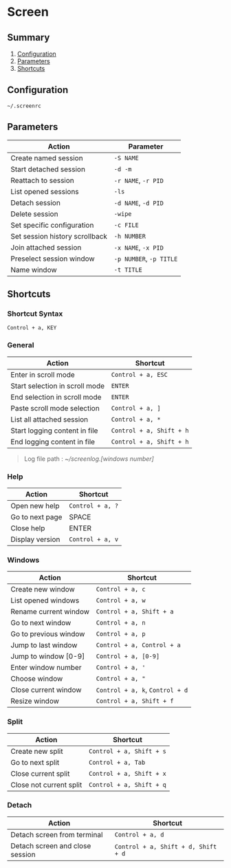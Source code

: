 Screen
======

Summary
-------

1. [Configuration](#configuration)
2. [Parameters](#parameters)
3. [Shortcuts](#shortcuts)

Configuration
-------------

	~/.screenrc

Parameters
----------

| Action                         | Parameter               |
| ------------------------------ | ----------------------- |
| Create named session           | `-S NAME`               |
| Start detached session         | `-d -m`                 |
| Reattach to session            | `-r NAME`, `-r PID`     |
| List opened sessions           | `-ls`                   |
| Detach session                 | `-d NAME`, `-d PID`     |
| Delete session                 | `-wipe`                 |
| Set specific configuration     | `-c FILE`               |
| Set session history scrollback | `-h NUMBER`             |
| Join attached session          | `-x NAME`, `-x PID`     |
| Preselect session window       | `-p NUMBER`, `-p TITLE` |
| Name window                    | `-t TITLE`              |

Shortcuts
---------

### Shortcut Syntax

	Control + a, KEY

### General

| Action                         | Shortcut                 |
| ------------------------------ | ------------------------ |
| Enter in scroll mode           | `Control + a, ESC`       |
| Start selection in scroll mode | `ENTER`                  |
| End selection in scroll mode   | `ENTER`                  |
| Paste scroll mode selection    | `Control + a, ]`         |
| List all attached session      | `Control + a, *`         |
| Start logging content in file  | `Control + a, Shift + h` |
| End logging content in file    | `Control + a, Shift + h` |

> Log file path : *~/screenlog.[windows number]*

### Help

| Action          | Shortcut         |
| --------------- | ---------------- |
| Open new help   | `Control + a, ?` |
| Go to next page | SPACE            |
| Close help      | ENTER            |
| Display version | `Control + a, v` |

### Windows

| Action                    | Shortcut                        |
| ------------------------- | ------------------------------- |
| Create new window         | `Control + a, c`                |
| List opened windows       | `Control + a, w`                |
| Rename current window     | `Control + a, Shift + a`        |
| Go to next window         | `Control + a, n`                |
| Go to previous window     | `Control + a, p`                |
| Jump to last window       | `Control + a, Control + a`      |
| Jump to window [0-9]      | `Control + a, [0-9]`            |
| Enter window number       | `Control + a, '`                |
| Choose window             | `Control + a, "`                |
| Close current window      | `Control + a, k`, `Control + d` |
| Resize window             | `Control + a, Shift + f`        |

### Split

| Action                  | Shortcut                 |
| ----------------------- | ------------------------ |
| Create new split        | `Control + a, Shift + s` |
| Go to next split        | `Control + a, Tab`       |
| Close current split     | `Control + a, Shift + x` |
| Close not current split | `Control + a, Shift + q` |

### Detach

| Action                          | Shortcut                            |
| ------------------------------- | ----------------------------------- |
| Detach screen from terminal     | `Control + a, d`                    |
| Detach screen and close session | `Control + a, Shift + d, Shift + d` |
